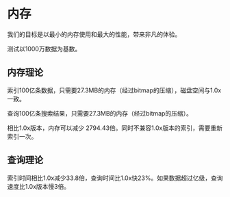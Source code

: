 # 内存

我们的目标是以最小的内存使用和最大的性能，带来非凡的体验。

测试以1000万数据为基数。

## 内存理论

索引100亿条数据，只需要27.3MB的内存（经过bitmap的压缩），磁盘空间与1.0x一致。

查询100亿条搜索结果，只需要27.3MB的内存（经过bitmap的压缩）。

相比1.0x版本，内存可以减少 2794.43倍。同时不兼容1.0x版本的索引，需要重新索引一次。

## 查询理论

索引时间相比1.0x减少33.8倍，查询时间比1.0x快23%。如果数据超过亿级，查询速度比1.0x版本慢3倍。